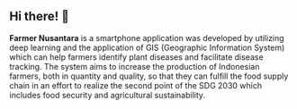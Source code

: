 ## Hi there! 👋
<strong>Farmer Nusantara</strong> is a smartphone application was developed by utilizing deep learning and the application of GIS (Geographic Information System) 
which can help farmers identify plant diseases and facilitate disease tracking. The system aims to increase the production of Indonesian farmers, both in quantity 
and quality, so that they can fulfill the food supply chain in an effort to realize the second point of the SDG 2030 which includes food security and agricultural 
sustainability.
